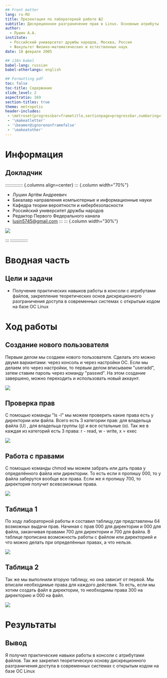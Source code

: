 ```yaml
---
## Front matter
lang: ru-RU
title: Презентация по лабораторной работе №2
subtitle: Дискреционное разграничение прав в Linux. Основные атрибуты
author:
  - Лушин А.А.
institute:
  - Российский университет дружбы народов, Москва, Россия
  - Факультет Физико-математических и естественных наук
date: 18 февраля 2005

## i18n babel
babel-lang: russian
babel-otherlangs: english

## Formatting pdf
toc: false
toc-title: Содержание
slide_level: 2
aspectratio: 169
section-titles: true
theme: metropolis
header-includes:
 - \metroset{progressbar=frametitle,sectionpage=progressbar,numbering=fraction}
 - '\makeatletter'
 - '\beamer@ignorenonframefalse'
 - '\makeatother'
---
```


# Информация

## Докладчик

:::::::::::::: {.columns align=center}
::: {.column width="70%"}

  * Лушин Артём Андреевич
  * Бакалавр направления компьютерные и информационные науки
  * Кафедра теории вероятности и кибербезопасности
  * Российский университет дружбы народов
  * Редактор Первого Федерального канала
  * [lusin5745@gmail.com](mailto:lusin5745@gmail.com)
:::
::: {.column width="30%"}

![](/home/aalushin/work/study/study_2023-2024_infosec/labs/lab2/presentation/image/me.jpg)

:::
::::::::::::::

# Вводная часть

## Цели и задачи

- Получение практических навыков работы в консоли с атрибутами файлов, закрепление теоретических основ дискреционного разграничения доступа в современных системах с открытым кодом на базе ОС Linux


# Ход работы

## Создание нового пользователя

Первым делом мы создаем нового пользователя. Сделать это можно двумя вариантами: через консоль и через настройки ОС. Если мы делаем это через настройки, то первым делом вписываем "useradd", затем ставим пароль через команду "passwd". На этом создание завершено, можно переходить и использовать новый аккаунт. 

![](/home/aalushin/work/study/study_2023-2024_infosec/labs/lab2/presentation/image/1.jpg)

## Проверка прав

С помощью команды "ls -l" мы можем проверить какие права есть у директории или файла. Всего есть 3 категории прав: для владельца файла (U) ,  для владельца группы (g) и все остальные (o). Так же в каждая из категорий есть 3 права: r - read, w - write, x = exec

![](/home/aalushin/work/study/study_2023-2024_infosec/labs/lab2/presentation/image/8.jpg)

## Работа с правами

С помощью команды chmod мы можем забрать или дать права у определённого файла или директории. То есть если я пропишу 000, то у файла заберутся вообще все права. Если же я пропишу 700, то директория получит всевозможные права.

![](/home/aalushin/work/study/study_2023-2024_infosec/labs/lab2/presentation/image/12.jpg)

## Таблица 1

По ходу лабораторной работы я составил таблицу,где представлены 64 возможных выдачи прав. Начиная с прав 000 для директории и 000 для файла, заканчивая правами 700 для директории и 700 для файла. В таблице прописана возможность работы с файлом или директорией и что можно делать при определённых правах, а что нельзя.

![](/home/aalushin/work/study/study_2023-2024_infosec/labs/lab2/presentation/image/14.jpg)

## Таблица 2

Так же мы выполнили вторую таблицу, но она зависит от первой. Мы вписали необходимые права для каждого действия. То есть, если мы хотим создать файл в директории, то необходимы права 300 на директорию и 000 на файл.

![](/home/aalushin/work/study/study_2023-2024_infosec/labs/lab2/presentation/image/15.jpg)

# Результаты

## Вывод 

Я получил практические навыки работы в консоли с атрибутами файлов. Так же закрепил теоретическую основу дискреционного разграничения доступа в современных системах с открытым кодом на базе ОС Linux
